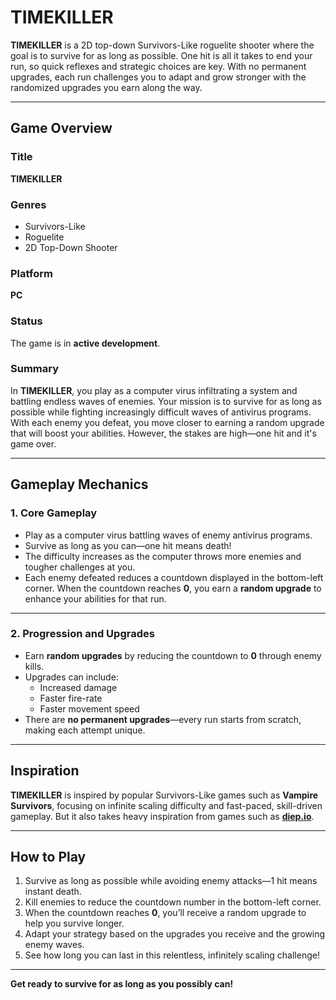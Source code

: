 # TIMEKILLER

**TIMEKILLER** is a 2D top-down Survivors-Like roguelite shooter where the goal is to survive for as long as possible. One hit is all it takes to end your run, so quick reflexes and strategic choices are key. With no permanent upgrades, each run challenges you to adapt and grow stronger with the randomized upgrades you earn along the way.

---

## Game Overview

### Title
**TIMEKILLER**

### Genres
- Survivors-Like  
- Roguelite  
- 2D Top-Down Shooter  

### Platform
**PC**

### Status
The game is in **active development**.

### Summary
In **TIMEKILLER**, you play as a computer virus infiltrating a system and battling endless waves of enemies. Your mission is to survive for as long as possible while fighting increasingly difficult waves of antivirus programs. With each enemy you defeat, you move closer to earning a random upgrade that will boost your abilities. However, the stakes are high—one hit and it's game over.

---

## Gameplay Mechanics

### 1. Core Gameplay
- Play as a computer virus battling waves of enemy antivirus programs.  
- Survive as long as you can—one hit means death!  
- The difficulty increases as the computer throws more enemies and tougher challenges at you.  
- Each enemy defeated reduces a countdown displayed in the bottom-left corner. When the countdown reaches **0**, you earn a **random upgrade** to enhance your abilities for that run.

---

### 2. Progression and Upgrades
- Earn **random upgrades** by reducing the countdown to **0** through enemy kills.  
- Upgrades can include:  
  - Increased damage  
  - Faster fire-rate
  - Faster movement speed  
- There are **no permanent upgrades**—every run starts from scratch, making each attempt unique.

---

## Inspiration
**TIMEKILLER** is inspired by popular Survivors-Like games such as **Vampire Survivors**, focusing on infinite scaling difficulty and fast-paced, skill-driven gameplay.
But it also takes heavy inspiration from games such as **[diep.io](diep.io)**.

---

## How to Play
1. Survive as long as possible while avoiding enemy attacks—1 hit means instant death.  
2. Kill enemies to reduce the countdown number in the bottom-left corner.  
3. When the countdown reaches **0**, you’ll receive a random upgrade to help you survive longer.  
4. Adapt your strategy based on the upgrades you receive and the growing enemy waves.  
5. See how long you can last in this relentless, infinitely scaling challenge!

---

**Get ready to survive for as long as you possibly can!**
